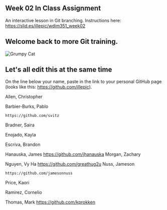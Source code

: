 ## Week 02 In Class Assignment

An interactive lesson in Git branching. Instructions here: https://slid.es/illepic/wdim351_week02

## Welcome back to more Git training.

![Grumpy Cat](https://dl.dropbox.com/u/115284/wdim351/week02/tard.jpg "Tard")

## Let's all edit this at the same time

On the line below your name, paste in the link to your personal GitHub page (looks like this: https://github.com/illepic).

Allen, Christopher

Barbier-Burks, Pablo

	https://github.com/svitz
	
Bradner, Saira

Enojado, Kayla

Escriva, Brandon

Hanauska, James
https://github.com/jhanauska
Morgan, Zachary

Nguyen, Vy Ha
https://github.com/greathug2u
Nuss, Jameson

	https://github.com/jamesonnuss

Price, Kaori

Ramirez, Cornelio

Thomas, Mark
https://github.com/kprokken
